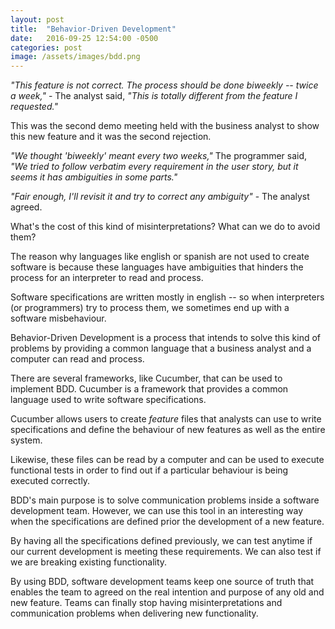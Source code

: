 ```yaml
---
layout: post
title:  "Behavior-Driven Development"
date:   2016-09-25 12:54:00 -0500
categories: post
image: /assets/images/bdd.png
---
```



_"This feature is not correct. The process should be done biweekly -- twice
a week,"_ - The analyst said, _"This is totally different from the
feature I requested."_

This was the second demo meeting held with the business analyst to show 
this new feature and it was the second rejection.

_"We thought 'biweekly' meant every two weeks,"_ The programmer said,
_"We tried to follow verbatim every requirement in the user story, but
it seems it has ambiguities in some parts."_

_"Fair enough, I'll revisit it and try to correct any ambiguity"_ - The
analyst agreed.

What's the cost of this kind of misinterpretations? What can we do to
avoid them?

The reason why languages like english or spanish are not used to create
software is because these languages have ambiguities that hinders the
process for an interpreter to read and process.

Software specifications are written mostly in english -- so when 
interpreters (or programmers) try to process them, we sometimes 
end up with a software misbehaviour.

Behavior-Driven Development is a process that intends to solve this
kind of problems by providing a common language that a business analyst
and a computer can read and process.

There are several frameworks, like Cucumber, that can be used to 
implement BDD.
Cucumber is a framework that provides a common language used to write 
software specifications.

Cucumber allows users to create _feature_ files that analysts can use to
write specifications and define the behaviour of new features as well
as the entire system.

Likewise, these files can be read by a computer and can be used to 
execute functional tests in order to find out if a particular behaviour
is being executed correctly.

BDD's main purpose is to solve communication problems inside a software
development team. However, we can use this tool in an interesting way 
when the specifications are defined prior the development of a new feature.

By having all the specifications defined previously, we can test anytime 
if our current development is meeting these requirements. We can also 
test if we are breaking existing functionality.

By using BDD, software development teams keep one source of truth that
enables the team to agreed on the real intention and purpose of any old 
and new feature. Teams can finally stop having misinterpretations
and communication problems when delivering new functionality.